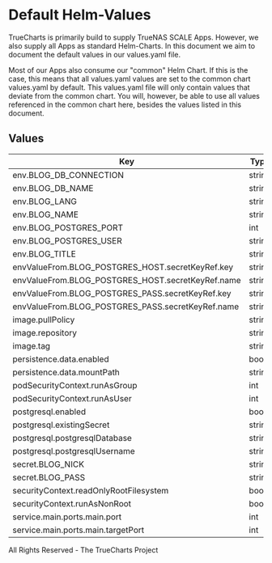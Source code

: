 # Default Helm-Values

TrueCharts is primarily build to supply TrueNAS SCALE Apps.
However, we also supply all Apps as standard Helm-Charts. In this document we aim to document the default values in our values.yaml file.

Most of our Apps also consume our "common" Helm Chart.
If this is the case, this means that all values.yaml values are set to the common chart values.yaml by default. This values.yaml file will only contain values that deviate from the common chart.
You will, however, be able to use all values referenced in the common chart here, besides the values listed in this document.

## Values

| Key | Type | Default | Description |
|-----|------|---------|-------------|
| env.BLOG_DB_CONNECTION | string | `"postgres"` |  |
| env.BLOG_DB_NAME | string | `"blog"` |  |
| env.BLOG_LANG | string | `"en"` |  |
| env.BLOG_NAME | string | `"Max Musermann"` |  |
| env.BLOG_POSTGRES_PORT | int | `5432` |  |
| env.BLOG_POSTGRES_USER | string | `"blog"` |  |
| env.BLOG_TITLE | string | `"Blog"` |  |
| envValueFrom.BLOG_POSTGRES_HOST.secretKeyRef.key | string | `"plainhost"` |  |
| envValueFrom.BLOG_POSTGRES_HOST.secretKeyRef.name | string | `"dbcreds"` |  |
| envValueFrom.BLOG_POSTGRES_PASS.secretKeyRef.key | string | `"postgresql-password"` |  |
| envValueFrom.BLOG_POSTGRES_PASS.secretKeyRef.name | string | `"dbcreds"` |  |
| image.pullPolicy | string | `"IfNotPresent"` |  |
| image.repository | string | `"tccr.io/truecharts/blog"` |  |
| image.tag | string | `"latest@sha256:22871bf5fcf28e31ca4389e7fff6c44978f4eed9c106fba6e862fe165e649cb0"` |  |
| persistence.data.enabled | bool | `true` |  |
| persistence.data.mountPath | string | `"/var/www/html/data"` |  |
| podSecurityContext.runAsGroup | int | `0` |  |
| podSecurityContext.runAsUser | int | `0` |  |
| postgresql.enabled | bool | `true` |  |
| postgresql.existingSecret | string | `"dbcreds"` |  |
| postgresql.postgresqlDatabase | string | `"blog"` |  |
| postgresql.postgresqlUsername | string | `"blog"` |  |
| secret.BLOG_NICK | string | `"username"` |  |
| secret.BLOG_PASS | string | `"password"` |  |
| securityContext.readOnlyRootFilesystem | bool | `false` |  |
| securityContext.runAsNonRoot | bool | `false` |  |
| service.main.ports.main.port | int | `10111` |  |
| service.main.ports.main.targetPort | int | `80` |  |

All Rights Reserved - The TrueCharts Project
